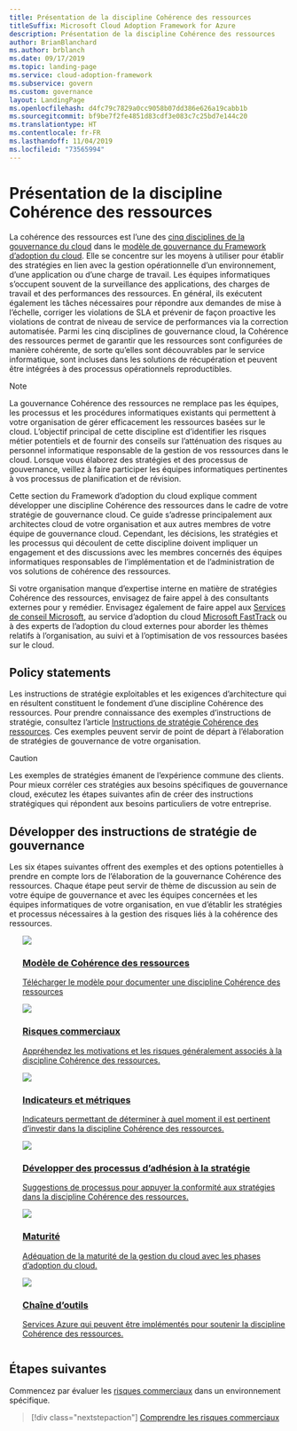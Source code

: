 ```yaml
---
title: Présentation de la discipline Cohérence des ressources
titleSuffix: Microsoft Cloud Adoption Framework for Azure
description: Présentation de la discipline Cohérence des ressources
author: BrianBlanchard
ms.author: brblanch
ms.date: 09/17/2019
ms.topic: landing-page
ms.service: cloud-adoption-framework
ms.subservice: govern
ms.custom: governance
layout: LandingPage
ms.openlocfilehash: d4fc79c7829a0cc9058b07dd386e626a19cabb1b
ms.sourcegitcommit: bf9be7f2fe4851d83cdf3e083c7c25bd7e144c20
ms.translationtype: HT
ms.contentlocale: fr-FR
ms.lasthandoff: 11/04/2019
ms.locfileid: "73565994"
---
```

# <a name="resource-consistency-discipline-overview"></a>Présentation de la discipline Cohérence des ressources

La cohérence des ressources est l’une des [cinq disciplines de la gouvernance du cloud](../governance-disciplines.md) dans le [modèle de gouvernance du Framework d’adoption du cloud](../index.md). Elle se concentre sur les moyens à utiliser pour établir des stratégies en lien avec la gestion opérationnelle d’un environnement, d’une application ou d’une charge de travail. Les équipes informatiques s’occupent souvent de la surveillance des applications, des charges de travail et des performances des ressources. En général, ils exécutent également les tâches nécessaires pour répondre aux demandes de mise à l’échelle, corriger les violations de SLA et prévenir de façon proactive les violations de contrat de niveau de service de performances via la correction automatisée. Parmi les cinq disciplines de gouvernance cloud, la Cohérence des ressources permet de garantir que les ressources sont configurées de manière cohérente, de sorte qu’elles sont découvrables par le service informatique, sont incluses dans les solutions de récupération et peuvent être intégrées à des processus opérationnels reproductibles.

> [!NOTE]
> La gouvernance Cohérence des ressources ne remplace pas les équipes, les processus et les procédures informatiques existants qui permettent à votre organisation de gérer efficacement les ressources basées sur le cloud. L’objectif principal de cette discipline est d’identifier les risques métier potentiels et de fournir des conseils sur l’atténuation des risques au personnel informatique responsable de la gestion de vos ressources dans le cloud. Lorsque vous élaborez des stratégies et des processus de gouvernance, veillez à faire participer les équipes informatiques pertinentes à vos processus de planification et de révision.

Cette section du Framework d’adoption du cloud explique comment développer une discipline Cohérence des ressources dans le cadre de votre stratégie de gouvernance cloud. Ce guide s’adresse principalement aux architectes cloud de votre organisation et aux autres membres de votre équipe de gouvernance cloud. Cependant, les décisions, les stratégies et les processus qui découlent de cette discipline doivent impliquer un engagement et des discussions avec les membres concernés des équipes informatiques responsables de l’implémentation et de l’administration de vos solutions de cohérence des ressources.

Si votre organisation manque d’expertise interne en matière de stratégies Cohérence des ressources, envisagez de faire appel à des consultants externes pour y remédier. Envisagez également de faire appel aux [Services de conseil Microsoft](https://www.microsoft.com/enterprise/services), au service d’adoption du cloud [Microsoft FastTrack](https://azure.microsoft.com/programs/azure-fasttrack) ou à des experts de l’adoption du cloud externes pour aborder les thèmes relatifs à l’organisation, au suivi et à l’optimisation de vos ressources basées sur le cloud.

## <a name="policy-statements"></a>Policy statements

Les instructions de stratégie exploitables et les exigences d’architecture qui en résultent constituent le fondement d’une discipline Cohérence des ressources. Pour prendre connaissance des exemples d’instructions de stratégie, consultez l’article [Instructions de stratégie Cohérence des ressources](./policy-statements.md). Ces exemples peuvent servir de point de départ à l’élaboration de stratégies de gouvernance de votre organisation.

> [!CAUTION]
> Les exemples de stratégies émanent de l’expérience commune des clients. Pour mieux corréler ces stratégies aux besoins spécifiques de gouvernance cloud, exécutez les étapes suivantes afin de créer des instructions stratégiques qui répondent aux besoins particuliers de votre entreprise.

## <a name="develop-governance-policy-statements"></a>Développer des instructions de stratégie de gouvernance

Les six étapes suivantes offrent des exemples et des options potentielles à prendre en compte lors de l’élaboration de la gouvernance Cohérence des ressources. Chaque étape peut servir de thème de discussion au sein de votre équipe de gouvernance et avec les équipes concernées et les équipes informatiques de votre organisation, en vue d’établir les stratégies et processus nécessaires à la gestion des risques liés à la cohérence des ressources.

<!-- markdownlint-disable MD033 -->

<ul class="panelContent cardsE">
<li style="display: flex; flex-direction: column;">
    <a href="./template.md">
        <div class="cardSize">
            <div class="cardPadding" >
                <div class="card" >
                    <div class="cardImageOuter">
                        <div class="cardImage">
                            <img src="../../_images/govern/process-template.png" class="x-hidden-focus"/>
                        </div>
                    </div>
                    <div class="cardText" style="padding-left:0px;">
                        <h3>Modèle de Cohérence des ressources</h3>
                        <p class="x-hidden-focus">Télécharger le modèle pour documenter une discipline Cohérence des ressources</p>
                    </div>
                </div>
            </div>
        </div>
    </a>
</li><li style="display: flex; flex-direction: column;">
    <a href="./business-risks.md">
        <div class="cardSize">
            <div class="cardPadding" >
                <div class="card" >
                    <div class="cardImageOuter">
                        <div class="cardImage">
                            <img src="../../_images/govern/process-risks.png" class="x-hidden-focus"/>
                        </div>
                    </div>
                    <div class="cardText" style="padding-left:0px;">
                        <h3>Risques commerciaux</h3>
                        <p class="x-hidden-focus">Appréhendez les motivations et les risques généralement associés à la discipline Cohérence des ressources.</p>
                    </div>
                </div>
            </div>
        </div>
    </a>
</li>
<li style="display: flex; flex-direction: column;">
    <a href="./metrics-tolerance.md">
        <div class="cardSize">
            <div class="cardPadding" >
                <div class="card" >
                    <div class="cardImageOuter">
                        <div class="cardImage">
                            <img src="../../_images/govern/process-metrics.png" class="x-hidden-focus"/>
                        </div>
                    </div>
                    <div class="cardText" style="padding-left:0px;">
                        <h3>Indicateurs et métriques</h3>
                        <p class="x-hidden-focus">Indicateurs permettant de déterminer à quel moment il est pertinent d’investir dans la discipline Cohérence des ressources.</p>
                    </div>
                </div>
            </div>
        </div>
    </a>
</li>
<li style="display: flex; flex-direction: column;">
    <a href="./compliance-processes.md">
        <div class="cardSize">
            <div class="cardPadding" >
                <div class="card" >
                    <div class="cardImageOuter">
                        <div class="cardImage">
                            <img src="../../_images/govern/process-enforce.png" class="x-hidden-focus"/>
                        </div>
                    </div>
                    <div class="cardText" style="padding-left:0px;">
                        <h3>Développer des processus d’adhésion à la stratégie</h3>
                        <p class="x-hidden-focus">Suggestions de processus pour appuyer la conformité aux stratégies dans la discipline Cohérence des ressources.</p>
                    </div>
                </div>
            </div>
        </div>
    </a>
</li>
<li style="display: flex; flex-direction: column;">
    <a href="./discipline-improvement.md">
        <div class="cardSize">
            <div class="cardPadding" >
                <div class="card" >
                    <div class="cardImageOuter">
                        <div class="cardImage">
                            <img src="../../_images/govern/process-maturity.png" class="x-hidden-focus"/>
                        </div>
                    </div>
                    <div class="cardText" style="padding-left:0px;">
                        <h3>Maturité</h3>
                        <p class="x-hidden-focus">Adéquation de la maturité de la gestion du cloud avec les phases d’adoption du cloud.</p>
                    </div>
                </div>
            </div>
        </div>
    </a>
</li>
<li style="display: flex; flex-direction: column;">
    <a href="./toolchain.md">
        <div class="cardSize">
            <div class="cardPadding" >
                <div class="card" >
                    <div class="cardImageOuter">
                        <div class="cardImage">
                            <img src="../../_images/govern/process-toolchain.png" class="x-hidden-focus"/>
                        </div>
                    </div>
                    <div class="cardText" style="padding-left:0px;">
                        <h3>Chaîne d’outils</h3>
                        <p class="x-hidden-focus">Services Azure qui peuvent être implémentés pour soutenir la discipline Cohérence des ressources.</p>
                    </div>
                </div>
            </div>
        </div>
    </a>
</li>
</ul>

## <a name="next-steps"></a>Étapes suivantes

Commencez par évaluer les [risques commerciaux](./business-risks.md) dans un environnement spécifique.

> [!div class="nextstepaction"]
> [Comprendre les risques commerciaux](./business-risks.md)
